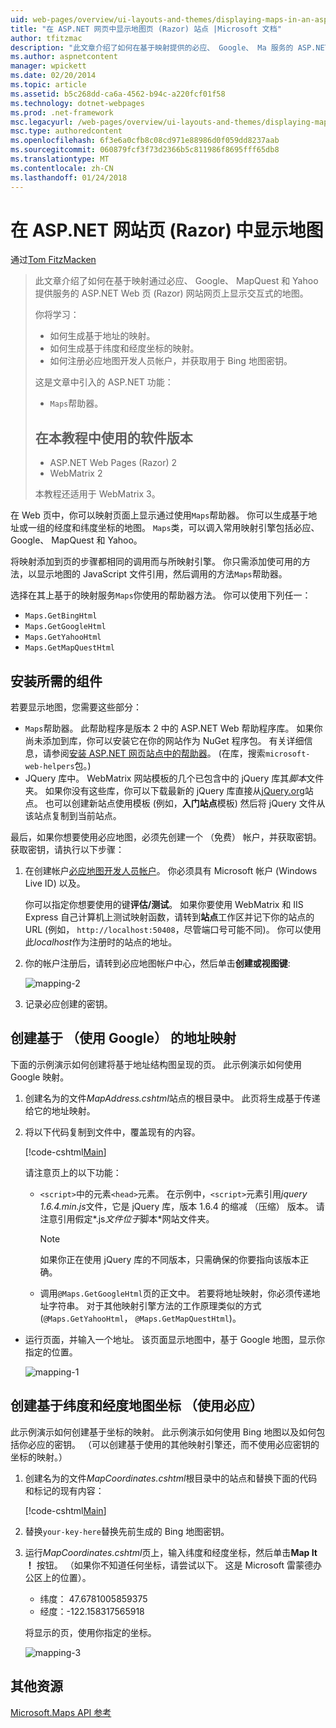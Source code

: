 ```yaml
---
uid: web-pages/overview/ui-layouts-and-themes/displaying-maps-in-an-aspnet-web-pages-site
title: "在 ASP.NET 网页中显示地图页 (Razor) 站点 |Microsoft 文档"
author: tfitzmac
description: "此文章介绍了如何在基于映射提供的必应、 Google、 Ma 服务的 ASP.NET Web 页 (Razor) 网站网页上显示交互式的地图..."
ms.author: aspnetcontent
manager: wpickett
ms.date: 02/20/2014
ms.topic: article
ms.assetid: b5c268dd-ca6a-4562-b94c-a220fcf01f58
ms.technology: dotnet-webpages
ms.prod: .net-framework
msc.legacyurl: /web-pages/overview/ui-layouts-and-themes/displaying-maps-in-an-aspnet-web-pages-site
msc.type: authoredcontent
ms.openlocfilehash: 6f3e6a0cfb8c08cd971e88986d0f059dd8237aab
ms.sourcegitcommit: 060879fcf3f73d2366b5c811986f8695fff65db8
ms.translationtype: MT
ms.contentlocale: zh-CN
ms.lasthandoff: 01/24/2018
---
```

<a name="displaying-maps-in-an-aspnet-web-pages-razor-site"></a>在 ASP.NET 网站页 (Razor) 中显示地图
====================
通过[Tom FitzMacken](https://github.com/tfitzmac)

> 此文章介绍了如何在基于映射通过必应、 Google、 MapQuest 和 Yahoo 提供服务的 ASP.NET Web 页 (Razor) 网站网页上显示交互式的地图。
> 
> 你将学习：
> 
> - 如何生成基于地址的映射。
> - 如何生成基于纬度和经度坐标的映射。
> - 如何注册必应地图开发人员帐户，并获取用于 Bing 地图密钥。
> 
> 这是文章中引入的 ASP.NET 功能：
> 
> - `Maps`帮助器。
>   
> 
> ## <a name="software-versions-used-in-the-tutorial"></a>在本教程中使用的软件版本
> 
> 
> - ASP.NET Web Pages (Razor) 2
> - WebMatrix 2
>   
> 
> 本教程还适用于 WebMatrix 3。


在 Web 页中，你可以映射页面上显示通过使用`Maps`帮助器。 你可以生成基于地址或一组的经度和纬度坐标的地图。 `Maps`类，可以调入常用映射引擎包括必应、 Google、 MapQuest 和 Yahoo。

将映射添加到页的步骤都相同的调用而与所映射引擎。 你只需添加使可用的方法，以显示地图的 JavaScript 文件引用，然后调用的方法`Maps`帮助器。

选择在其上基于的映射服务`Maps`你使用的帮助器方法。 你可以使用下列任一：

- `Maps.GetBingHtml`
- `Maps.GetGoogleHtml`
- `Maps.GetYahooHtml`
- `Maps.GetMapQuestHtml`

## <a name="installing-the-pieces-you-need"></a>安装所需的组件

若要显示地图，您需要这些部分：

- `Maps`帮助器。 此帮助程序是版本 2 中的 ASP.NET Web 帮助程序库。 如果你尚未添加到库，你可以安装它在你的网站作为 NuGet 程序包。 有关详细信息，请参阅[安装 ASP.NET 网页站点中的帮助器](https://go.microsoft.com/fwlink/?LinkId=252372)。 (在库，搜索`microsoft-web-helpers`包。)
- JQuery 库中。 WebMatrix 网站模板的几个已包含中的 jQuery 库其*脚本*文件夹。 如果你没有这些库，你可以下载最新的 jQuery 库直接从[jQuery.org](http://jQuery.org)站点。 也可以创建新站点使用模板 (例如，**入门站点**模板) 然后将 jQuery 文件从该站点复制到当前站点。

最后，如果你想要使用必应地图，必须先创建一个 （免费） 帐户，并获取密钥。 获取密钥，请执行以下步骤：

1. 在创建帐户[必应地图开发人员帐户](https://www.microsoft.com/maps/developers/web.aspx)。 你必须具有 Microsoft 帐户 (Windows Live ID) 以及。

    你可以指定你想要使用的键**评估/测试**。 如果你要使用 WebMatrix 和 IIS Express 自己计算机上测试映射函数，请转到**站点**工作区并记下你的站点的 URL (例如， `http://localhost:50408`，尽管端口号可能不同)。 你可以使用此*localhost*作为注册时的站点的地址。
2. 你的帐户注册后，请转到必应地图帐户中心，然后单击**创建或视图键**:

    ![mapping-2](displaying-maps-in-an-aspnet-web-pages-site/_static/image1.png)
3. 记录必应创建的密钥。

## <a name="creating-a-map-based-on-an-address-using-google"></a>创建基于 （使用 Google） 的地址映射

下面的示例演示如何创建将基于地址结构图呈现的页。 此示例演示如何使用 Google 映射。

1. 创建名为的文件*MapAddress.cshtml*站点的根目录中。 此页将生成基于传递给它的地址映射。
2. 将以下代码复制到文件中，覆盖现有的内容。

    [!code-cshtml[Main](displaying-maps-in-an-aspnet-web-pages-site/samples/sample1.cshtml)]

    请注意页上的以下功能：

    - `<script>`中的元素`<head>`元素。 在示例中，`<script>`元素引用*jquery 1.6.4.min.js*文件，它是 jQuery 库，版本 1.6.4 的缩减 （压缩） 版本。 请注意引用假定*.js*文件位于*脚本*网站文件夹。 

        > [!NOTE]
        > 如果你正在使用 jQuery 库的不同版本，只需确保的你要指向该版本正确。
    - 调用`@Maps.GetGoogleHtml`页的正文中。 若要将地址映射，你必须传递地址字符串。 对于其他映射引擎方法的工作原理类似的方式 (`@Maps.GetYahooHtml`， `@Maps.GetMapQuestHtml`)。
- 运行页面，并输入一个地址。 该页面显示地图中，基于 Google 地图，显示你指定的位置。

    ![mapping-1](displaying-maps-in-an-aspnet-web-pages-site/_static/image2.png)

## <a name="creating-a-map-based-on-latitude-and-longitude-coordinates-using-bing"></a>创建基于纬度和经度地图坐标 （使用必应）

此示例演示如何创建基于坐标的映射。 此示例演示如何使用 Bing 地图以及如何包括你必应的密钥。 （可以创建基于使用的其他映射引擎还，而不使用必应密钥的坐标的映射。）

1. 创建名为的文件*MapCoordinates.cshtml*根目录中的站点和替换下面的代码和标记的现有内容：

    [!code-cshtml[Main](displaying-maps-in-an-aspnet-web-pages-site/samples/sample2.cshtml)]
2. 替换`your-key-here`替换先前生成的 Bing 地图密钥。
3. 运行*MapCoordinates.cshtml*页上，输入纬度和经度坐标，然后单击**Map It ！** 按钮。 （如果你不知道任何坐标，请尝试以下。 这是 Microsoft 雷蒙德办公区上的位置）。

    - 纬度： 47.6781005859375
    - 经度：-122.158317565918

    将显示的页，使用你指定的坐标。

    ![mapping-3](displaying-maps-in-an-aspnet-web-pages-site/_static/image3.png)

<a id="Additional_Resources"></a>
## <a name="additional-resources"></a>其他资源


[Microsoft.Maps API 参考](https://msdn.microsoft.com/library/gg427611.aspx)
